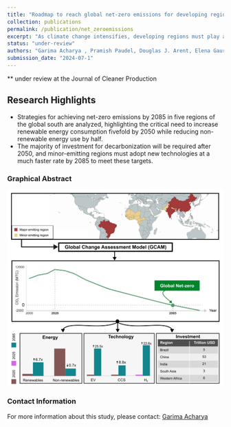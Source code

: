 ```yaml
---
title: "Roadmap to reach global net-zero emissions for developing regions by 2085"
collection: publications
permalink: /publication/net_zeroemissions
excerpt: "As climate change intensifies, developing regions must play a crucial role in achieving net-zero emissions, but regional efforts remain underexplored. Our analysis highlights the need for substantial energy system transformations and increased investments, with varying adoption rates of emerging technologies like electric vehicles, hydrogen, and carbon capture across regions, requiring significant financial commitment to achieve a carbon-neutral future by 2085."
status: "under-review"
authors: "Garima Acharya , Pramish Paudel, Douglas J. Arent, Elena Gaura, Shukra Raj Paudel"
submission_date: "2024-07-1"
---
```


** under review at the Journal of Cleaner Production

## Research Highlights
-  Strategies for achieving net-zero emissions by 2085 in five regions of the global south are analyzed, highlighting the critical need to increase renewable energy consumption fivefold by 2050 while reducing non-renewable energy use by half.
- The majority of investment for decarbonization will be required after 2050, and minor-emitting regions must adopt new technologies at a much faster rate by 2085 to meet these targets.
   
### Graphical Abstract
![Graphical Abstract](/images/GA_netzero.png)

### Contact Information
For more information about this study, please contact:
[Garima Acharya](mailto:garima.acharya58@gmail.com)
